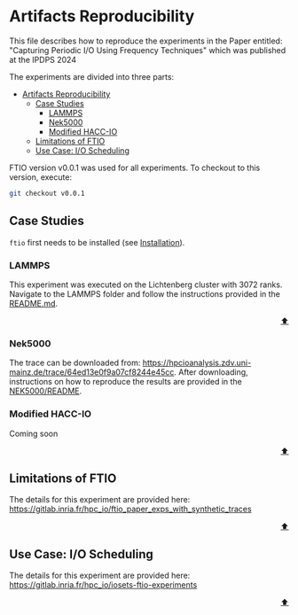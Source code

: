 # Artifacts Reproducibility

This file describes how to reproduce the experiments in the Paper entitled:
"Capturing Periodic I/O Using Frequency Techniques" which was published at the IPDPS 2024

The experiments are divided into three parts:
- [Artifacts Reproducibility](#artifacts-reproducibility)
	- [Case Studies](#case-studies)
		- [LAMMPS](#lammps)
		- [Nek5000](#nek5000)
		- [Modified HACC-IO](#modified-hacc-io)
	- [Limitations of FTIO](#limitations-of-ftio)
	- [Use Case: I/O Scheduling](#use-case-io-scheduling)

FTIO version v0.0.1 was used for all experiments. To checkout to this version, execute:
``` sh
git checkout v0.0.1
```

## Case Studies

`ftio` first needs to be installed (see [Installation](https://github.com/tuda-parallel/FTIO?tab=readme-ov-file#installation)). 

### LAMMPS

This experiment was executed on the Lichtenberg cluster with 3072 ranks. 
Navigate to the LAMMPS folder and follow the instructions provided in the [README.md](/artifacts/capturing_periodic_io_using_frequency_techniques/LAMMPS/README.md). 

<!-- The provided [tar archive](/LAMMPS/lammps.tar.gz) contains not only the result from our -->
<p align="right"><a href="#artifacts-reproducibility">⬆</a></p>


### Nek5000
The trace can be downloaded from: <https://hpcioanalysis.zdv.uni-mainz.de/trace/64ed13e0f9a07cf8244e45cc>.
After downloading, instructions on how to reproduce the results are provided in the [NEK5000/README](/artifacts/capturing_periodic_io_using_frequency_techniques/NEK5000/README.md).


### Modified HACC-IO

Coming soon




<p align="right"><a href="#artifacts-reproducibility">⬆</a></p>

## Limitations of FTIO

The details for this experiment are provided here: 
<br>
<https://gitlab.inria.fr/hpc_io/ftio_paper_exps_with_synthetic_traces>

<p align="right"><a href="#artifacts-reproducibility">⬆</a></p>


## Use Case: I/O Scheduling
The details for this experiment are provided here:
<br>
<https://gitlab.inria.fr/hpc_io/iosets-ftio-experiments>

<p align="right"><a href="#artifacts-reproducibility">⬆</a></p>




